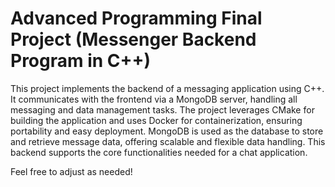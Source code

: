 # Advanced Programming Final Project (Messenger Backend Program in C++)

This project implements the backend of a messaging application using C++. It communicates with the frontend via a MongoDB server, handling all messaging and data management tasks. The project leverages CMake for building the application and uses Docker for containerization, ensuring portability and easy deployment. MongoDB is used as the database to store and retrieve message data, offering scalable and flexible data handling. This backend supports the core functionalities needed for a chat application.

Feel free to adjust as needed!
